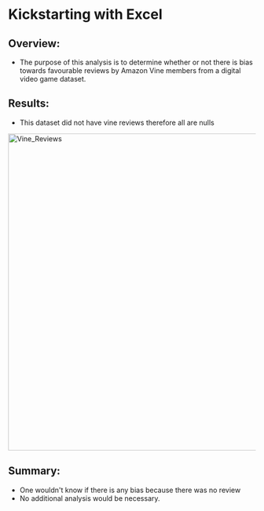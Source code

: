 # Kickstarting with Excel

## Overview:
  - The purpose of this analysis is to determine whether or not there is bias towards favourable reviews by Amazon Vine members from a digital video game dataset.

## Results:
  - This dataset did not have vine reviews therefore all are nulls
  <img width="646" alt="Vine_Reviews" src="https://user-images.githubusercontent.com/79673198/124541523-9912cb00-ddef-11eb-8c69-8b2d05757b6e.png">

## Summary:
  - One wouldn't know if there is any bias because there was no review
  - No additional analysis would be necessary.
